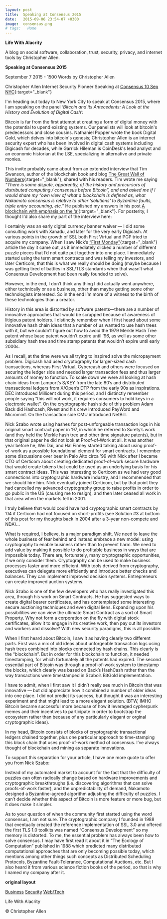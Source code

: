 ```yaml
---
layout: post
title:  Speaking at Consensus 2015
date:   2015-09-06 23:54-07 +0300
image:  consensus.png
# tags:   Home
---
```





**Life With Alacrity**

A blog on social software, collaboration, trust, security, privacy, and internet tools by Christopher Allen.

**Speaking at Consensus 2015**

September 7 2015 - 1500 Words
by Christopher Allen

Christopher Allen Internet Security Pioneer Speaking at [Consensus 10 Sep NYC](https://consensus.coindesk.com/){:target="_blank"}

I'm heading out today to New York City to speak at Consensus 2015, where I am speaking on the panel *‘Bitcoin and its Antecedents: A Look at the History and Evolution of Digital Cash’:*

Bitcoin is far from the first attempt at creating a form of digital money with the potential to upend existing systems. Our panelists will look at bitcoin's predecessors and close cousins. Nathaniel Popper wrote the book Digital Gold, which delves into bitcoin's genesis; Christopher Allen is an internet security expert who has been involved in digital cash systems including Digicash for decades, while Garrick Hileman is CoinDesk's lead analyst and an economic historian at the LSE, specializing in alternative and private monies.

This invite probably came about from an extended interview that Tim Swanson, author of the blockchain book and blog [The Great Wall of Numbers](https://www.ofnumbers.com/){:target="_blank"}, shared with his readers. Tim wrote me saying *“There is some dispute, apparently, of the history and precursors of distributed computing / consensus before Bitcoin”, and and asked me if I would share my “own view of what a blockchain is defined as, what Nakamoto consensus is relative to other 'solutions' to Byzantine faults, triple entry accounting, etc.”* He published my answers in his post [A blockchain with emphasis on the ‘a’](https://www.ofnumbers.com/2015/07/09/a-blockchain-with-emphasis-on-the-a/){:target="_blank"}. For posterity, I thought I'd also share my part of the interview here:

I certainly was an early digital currency banner waiver — I did some consulting work with Xanadu, and later for the very early Digicash. At various points in the growth of SSL both First Virtual and PGP tried to acquire my company. When I saw Nick’s [“First Monday”](https://firstmonday.org/ojs/index.php/fm/article/view/548/469){:target="_blank"} article the day it came out, as it immediately clicked a number of different puzzle pieces that I’d not quite put together into one place. I immediately started using the term smart contracts and was telling my investors, and later Certicom, that this is what we really should be doing (maybe because I was getting tired of battles in SSL/TLS standards when that wasn’t what Consensus Development had been really founded to solve).

However, in the end, I don’t think any thing I did actually went anywhere, either technically or as a business, other than maybe getting some other technologists interested. So in the end I’m more of a witness to the birth of these technologies than a creator.

History in this area is distorted by software patents—there are a number of innovative approaches that would be scrapped because of awareness of litigious patent holders. I distinctly remember when I first heard about some innovative hash chain ideas that a number of us wanted to use hash trees with it, but we couldn’t figure out how to avoid the 1979 Merkle Hash Tree patent whose base patent wouldn’t expire until ’96, as well as some other subsidiary hash tree and time stamp patents that wouldn’t expire until early 2000s.

As I recall, at the time were we all trying to inspired solve the micropayment problem. Digicash had used cryptography for larger-sized cash transactions, whereas First Virtual, Cybercash and others were focused on securing the ledger side and needed larger transaction fees and thus larger amounts of money to function. To scale down we were all looking at hash chain ideas from Lamport’s S/KEY from the late 80’s and distributed transactional ledgers from X/Open’s DTP from the early 90s as inspirations. DEC introduced Millicent during this period, and I distinctly remember people saying “this will not work, it requires consumers to hold keys in a electronic wallet”. On the cryptographic hash side of this problem Adam Back did Hashcash, Rivest and his crew introduced PayWord and Micromint. On the transaction side CMU introduced NetBill.

Nick Szabo wrote using hashes for post-unforgeable transaction logs in his original smart contract paper in ’97, in which he referred to Surety’s work (and they held the Merkle hash tree and other time signature patents), but in that original paper he did not look at Proof-of-Work at all. It was another year before he, Wei Dai, and Hal Finney started talking about using proof-of-work as a possible foundational element for smart contracts. I remember some discussions over beer in Palo Alto circa ’99 with Nick after I became CTO of Certicom about creating dedicated proof-of-work secure hardware that would create tokens that could be used as an underlying basis for his smart contract ideas. This was interesting to Certicom as we had very good connections into cryptographic hardware industry, and I recommended that we should hire him. Nick eventually joined Certicom, but by that point they had cancelled my advanced cryptography group to raise profits in order to go public in the US (causing me to resign), and then later ceased all work in that area when the markets fell in 2001.

I truly believe that would could have had cryptographic smart contracts by ’04 if Certicom had not focused on short-profits (see Solution #3 at bottom of this post for my thoughts back in 2004 after a 3-year non-compete and NDA)…

What is required, I believe, is a major paradigm shift. We need to leave the whole business of fear behind and instead embrace a new model: using cryptography to enable business rather than to prevent harm. We need to add value by making it possible to do profitable business in ways that are impossible today. There are, fortunately, many cryptographic opportunities, if we only consider them. Cryptography can be used to make business processes faster and more efficient. With tools derived from cryptography, executives can delegate more efficiently and introduce better checks and balances. They can implement improved decision systems. Entrepreneurs can create improved auction systems.

Nick Szabo is one of the few developers who has really investigated this area, through his work on Smart Contracts. He has suggested ways to create digital bearer certificates, and has contemplated some interesting secure auctioning techniques and even digital liens. Expanding upon his possibilities we can view the ultimate Smart Contract as a sort of Smart Property. Why not form a corporation on the fly with digital stock certificates, allow it to engage in its creative work, then pay out its investors and workers and dissolve? With new security paradigms, this is all possible.

When I first heard about Bitcoin, I saw it as having clearly two different parts. First was a mix of old ideas about unforgeable transaction logs using hash trees combined into blocks connected by hash chains. This clearly is the “blockchain”. But in order for this blockchain to function, it needed timestamping, for which fortunately all the patents had expired. The second essential part of Bitcoin was through a proof-of-work system to timestamp the blocks, which clearly was based on Back’s HashCash rather than the way transactions were timestamped in Szabo’s BitGold implementation.

I have to admit, when I first saw it I didn’t really see much in Bitcoin that was innovative — but did appreciate how it combined a number of older ideas into one place. I did not predict its success, but thought it was an interesting experiment and that might lead to a more elegant solution. (BTW, IMHO Bitcoin became successful more because of how it leveraged cypherpunk memes and their incentives to participate in order to bootstrap the ecosystem rather than because of any particularly elegant or orginal cryptographic ideas).

In my head, Bitcoin consists of blocks of cryptographic transactional ledgers chained together, plus one particular approach to time-stamping this block chain that uses proof-of-work method of consensus. I’ve always thought of blockchain and mining as separate innovations.

To support this separation for your article, I have one more quote to offer you from Nick Szabo:

Instead of my automated market to account for the fact that the difficulty of puzzles can often radically change based on hardware improvements and cryptographic breakthroughs (i.e. discovering algorithms that can solve proofs-of-work faster), and the unpredictability of demand, Nakamoto designed a Byzantine-agreed algorithm adjusting the difficulty of puzzles. I can’t decide whether this aspect of Bitcoin is more feature or more bug, but it does make it simpler.

As to your question of when the community first started using the word consensus, I am not sure. The cryptographic company I founded in 1988 that eventually created the reference implementation of SSL 3.0 and offered the first TLS 1.0 toolkits was named “Consensus Development” so my memory is distorted. To me, the essential problem has always been how to solve consensus. I may have first read it about it in “The Ecology of Computation” published in 1988 which predicted many distributed computational approaches that are only becoming possible today, which mentions among other things such concepts as Distributed Scheduling Protocols, Byzantine Fault-Tolerance, Computational Auctions, etc. But I also heard it from various science fiction books of the period, so that is why I named my company after it.

**original layout**

[Business]() [Security]() [Web/Tech]()

Life With Alacrity

© Christopher Allen

